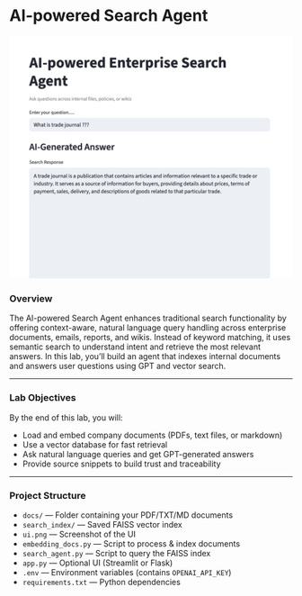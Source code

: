 # AI-powered Search Agent

![UI Screenshot](ui.png)

### Overview
The AI-powered Search Agent enhances traditional search functionality by offering context-aware, natural language query handling across enterprise documents, emails, reports, and wikis. Instead of keyword matching, it uses semantic search to understand intent and retrieve the most relevant answers. In this lab, you’ll build an agent that indexes internal documents and answers user questions using GPT and vector search.

---

### Lab Objectives
By the end of this lab, you will:
- Load and embed company documents (PDFs, text files, or markdown)
- Use a vector database for fast retrieval
- Ask natural language queries and get GPT-generated answers
- Provide source snippets to build trust and traceability

---

### Project Structure
- `docs/` — Folder containing your PDF/TXT/MD documents  
- `search_index/` — Saved FAISS vector index  
- `ui.png` — Screenshot of the UI  
- `embedding_docs.py` — Script to process & index documents  
- `search_agent.py` — Script to query the FAISS index  
- `app.py` — Optional UI (Streamlit or Flask)  
- `.env` — Environment variables (contains `OPENAI_API_KEY`)  
- `requirements.txt` — Python dependencies  


